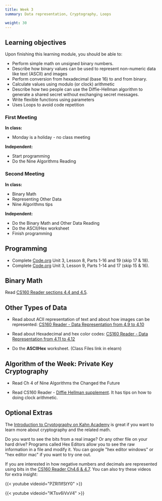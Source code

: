 ```yaml
---
title: Week 3
summary: Data representation, Cryptography, Loops

weight: 30
---
```


## Learning objectives

Upon finishing this learning module, you should be able to:

* Perform simple math on unsigned binary numbers.
* Describe how binary values can be used to represent non-numeric data like text (ASCII) and images
* Perform conversion from hexadecimal (base 16) to and from binary.
* Calculate values using modulo (or clock) arithmetic
* Describe how two people can use the Diffie-Hellman algorithm to generate a shared secret without
exchanging secret messages.
* Write flexible functions using parameters
* Uses Loops to avoid code repetition

### First Meeting

**In class:**

* Monday is a holiday - no class meeting

**Independent:**

* Start programming
* Do the Nine Algorithms Reading

### Second Meeting

**In class:**

* Binary Math
* Representing Other Data
* Nine Algorithms tips

**Independent:**

* Do the Binary Math and Other Data Reading
* Do the ASCII/Hex worksheet
* Finish programming

## Programming

* Complete [Code.org](https://studio.code.org/home) Unit 3, Lesson 8, Parts 1-16 and 19 (skip 17 & 18).
* Complete [Code.org](https://studio.code.org/home) Unit 3, Lesson 9, Parts 1-14 and 17 (skip 15 & 16).

## Binary Math

Read [CS160 Reader sections 4.4 and 4.5](http://computerscience.chemeketa.edu/cs160Reader/DataRepresentation/index.html).

## Other Types of Data

* Read about ACII representation of text and about how images can be represented: 
[CS160 Reader - Data Representation from 4.9 to 4.10](http://computerscience.chemeketa.edu/cs160Reader/DataRepresentation/index.html)

* Read about Hexadecimal and hex color codes: [CS160 Reader - Data Representation from 4.11 to 4.12](http://computerscience.chemeketa.edu/cs160Reader/DataRepresentation/index.html)

* Do the **ASCIIHex** worksheet. (Class Files link in elearn)

## Algorithm of the Week: Private Key Cryptography

* Read Ch 4 of Nine Algorithms the Changed the Future

* Read CS160 Reader - [Diffie Hellman supplement](http://computerscience.chemeketa.edu/cs160Reader/NineAlgorithms/DiffieHellman.html).
It has tips on how to doing clock arithmetic.

## Optional Extras

The [Introduction to Cryptography on Kahn Academy](https://www.khanacademy.org/computing/computer-science/cryptography)
is great if you want to learn more about cryptography and the related math.

Do you want to see the bits from a real image? Or any other file on your hard drive? Programs
called Hex Editors allow you to see the raw information in a file and modify it. You can google
"hex editor windows" or "hex editor mac" if you want to try one out.

If you are interested in how negative numbers and decimals are represented using bits in the
[CS160 Reader Ch4.6 & 4.7](http://computerscience.chemeketa.edu/cs160Reader/DataRepresentation/index.html).
You can also try these videos for extra insight:

{{< youtube videoid="PZRI1IfStY0" >}}

{{< youtube videoid="lKTsv6iVxV4" >}}